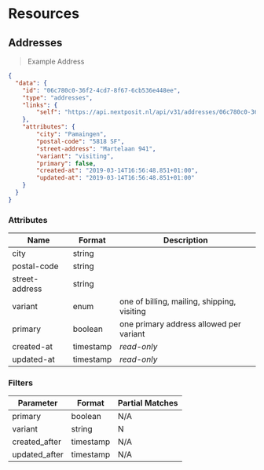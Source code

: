 # Resources

## Addresses

> Example Address

```json
{
  "data": {
    "id": "06c780c0-36f2-4cd7-8f67-6cb536e448ee",
    "type": "addresses",
    "links": {
        "self": "https://api.nextposit.nl/api/v31/addresses/06c780c0-36f2-4cd7-8f67-6cb536e448ee"
    },
    "attributes": {
        "city": "Pamaingen",
        "postal-code": "5818 SF",
        "street-address": "Martelaan 941",
        "variant": "visiting",
        "primary": false,
        "created-at": "2019-03-14T16:56:48.851+01:00",
        "updated-at": "2019-03-14T16:56:48.851+01:00"
    }
  }
}
```

### Attributes

| Name           | Format    |  Description           |
| -------------- | --------- | ---------------------- |
| city           | string    |
| postal-code    | string    |
| street-address | string    |
| variant        | enum      | one of billing, mailing, shipping, visiting
| primary        | boolean   | one primary address allowed per variant
| created-at     | timestamp | *read-only*
| updated-at     | timestamp | *read-only*


### Filters

| Parameter                   | Format    |  Partial Matches    |
| --------------------------- | --------- | ------------------- |
| primary                     | boolean   |  N/A
| variant                     | string    |  N
| created_after               | timestamp |  N/A
| updated_after               | timestamp |  N/A